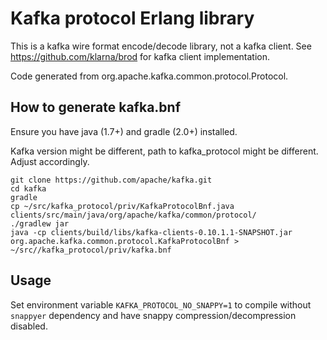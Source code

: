 # Kafka protocol Erlang library

This is a kafka wire format encode/decode library, not a kafka client.
See https://github.com/klarna/brod for kafka client implementation.

Code generated from org.apache.kafka.common.protocol.Protocol.

## How to generate kafka.bnf
Ensure you have java (1.7+) and gradle (2.0+) installed.

Kafka version might be different, path to kafka_protocol might be different. Adjust accordingly.

    git clone https://github.com/apache/kafka.git
    cd kafka
    gradle
    cp ~/src/kafka_protocol/priv/KafkaProtocolBnf.java clients/src/main/java/org/apache/kafka/common/protocol/
    ./gradlew jar
    java -cp clients/build/libs/kafka-clients-0.10.1.1-SNAPSHOT.jar org.apache.kafka.common.protocol.KafkaProtocolBnf > ~/src//kafka_protocol/priv/kafka.bnf

## Usage
Set environment variable `KAFKA_PROTOCOL_NO_SNAPPY=1` to compile without 
`snappyer` dependency and have snappy compression/decompression disabled.

